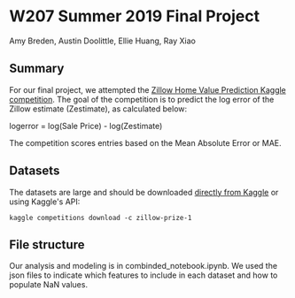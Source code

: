 # W207 Summer 2019 Final Project
Amy Breden, Austin Doolittle, Ellie Huang, Ray Xiao

## Summary
For our final project, we attempted the [Zillow Home Value Prediction Kaggle competition](https://www.kaggle.com/c/zillow-prize-1). The goal of the competition is to predict the log error of the Zillow estimate (Zestimate), as calculated below:

logerror = log(Sale Price) - log(Zestimate)

The competition scores entries based on the Mean Absolute Error or MAE.

## Datasets
The datasets are large and should be downloaded [directly from Kaggle](https://www.kaggle.com/c/zillow-prize-1/data) or using Kaggle's API:

`kaggle competitions download -c zillow-prize-1`

## File structure
Our analysis and modeling is in combinded_notebook.ipynb. We used the json files to indicate which features to include in each dataset and how to populate NaN values. 
